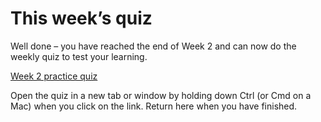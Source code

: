 # This week’s quiz


Well done – you have reached the end of Week 2 and can now do the weekly quiz to test your learning.

[Week 2 practice quiz](https://www.open.edu/openlearn/ocw/mod/quiz/view.php?id=96966)

Open the quiz in a new tab or window by holding down Ctrl (or Cmd on a Mac) when you click on the link. Return here when you have finished.

